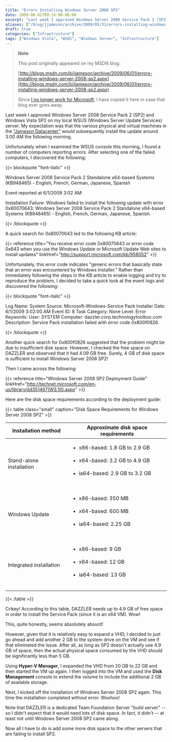 ```yaml
---
title: "Errors Installing Windows Server 2008 SP2"
date: 2009-06-01T09:14:00-06:00
excerpt: "Last week I approved Windows Server 2008 Service Pack 2 (SP2) and Windows Vista SP2 on my local WSUS (Windows Server Update Services) server. My expectation was that the various physical and virtual machines in the \"Jameson Datacenter\" would subsequently..."
aliases: ["/blog/jjameson/archive/2009/05/31/errors-installing-windows-server-2008-sp2.aspx", "/blog/jjameson/archive/2009/06/01/errors-installing-windows-server-2008-sp2.aspx"]
draft: true
categories: ["Infrastructure"]
tags: ["Windows Vista", "WSUS", "Windows Server", "Infrastructure"]
---
```


> **Note**
>
> This post originally appeared on my MSDN blog:
>
> [http://blogs.msdn.com/b/jjameson/archive/2009/06/01/errors-installing-windows-server-2008-sp2.aspx](http://blogs.msdn.com/b/jjameson/archive/2009/06/01/errors-installing-windows-server-2008-sp2.aspx)
>
> Since 			[I no longer work for Microsoft](/blog/jjameson/2011/09/02/last-day-with-microsoft), I have copied it here in case that  			blog ever goes away.

Last week I approved Windows Server 2008 Service Pack 2 (SP2) and Windows  	Vista SP2 on my local WSUS (Windows Server Update Services) server. My expectation  	was that the various physical and virtual machines in the 	["Jameson
Datacenter"](/blog/jjameson/2009/09/14/the-jameson-datacenter) would subsequently install the update around 3:00 AM the following  	morning.

Unfortunately when I examined the WSUS console this morning, I found a number  	of computers reporting errors. After selecting one of the failed computers,  	I discovered the following:

{{< blockquote "font-italic" >}}

Windows Server 2008 Service Pack 2 Standalone x64-based Systems (KB948465)  		- English, French, German, Japanese, Spanish

Event reported at 6/1/2009 3:02 AM:

Installation Failure: Windows failed to install the following update  		with error 0x80070643: Windows Server 2008 Service Pack 2 Standalone x64-based  		Systems (KB948465) - English, French, German, Japanese, Spanish.

{{< /blockquote >}}

A quick search for 0x80070643 led to the following KB article:

{{< reference title="You receive error code 0x80070643 or error code 0x643 when you use the Windows Update or Microsoft Update Web sites to install updates" linkHref="http://support.microsoft.com/kb/958052" >}}

Unfortunately, this error code indicates "generic errors that basically state  	that an error was encountered by Windows Installer." Rather than immediately  	following the steps in the KB article to enable logging and try to reproduce  	the problem, I decided to take a quick look at the event logs and discovered  	the following:

{{< blockquote "font-italic" >}}

Log Name: System
Source: Microsoft-Windows-Service Pack Installer
Date: 6/1/2009 3:02:00 AM
Event ID: 8
Task Category: None
Level: Error
Keywords:
User: SYSTEM
Computer: dazzler.corp.technologytoolbox.com
Description:
Service Pack installation failed with error code 0x800f0826.

{{< /blockquote >}}

Another quick search for 0x800f0826 suggested that the problem might be due  	to insufficient disk space. However, I checked the free space on DAZZLER and  	observed that it had 4.09 GB free. Surely, 4 GB of disk space is sufficient  	to install Windows Server 2008 SP2!

Then I came across the following:

{{< reference title="Windows Server 2008 SP2 Deployment Guide" linkHref="http://technet.microsoft.com/en-us/library/dd351467(WS.10).aspx" >}}

Here are the disk space requirements according to the deployment guide:

{{< table class="small" caption="Disk Space Requirements for Windows Server 2008 SP2" >}}

| Installation method | Approximate disk space requirements |
| --- | --- |
| Stand-alone installation | <ul>				<li>x86-based: 1.8 GB to 2.9 GB</li><br>				<li>x64-based: 3.2 GB to 4.9 GB</li><br>				<li>ia64-based: 2.9 GB to 3.2 GB </li><br>			</ul> |
| Windows Update | <ul>				<li>x86-based: 350 MB</li><br>				<li>x64-based: 600 MB</li><br>				<li>ia64-based: 2.25 GB </li><br>			</ul> |
| Integrated installation | <ul>				<li>x86-based: 9 GB</li><br>				<li>x64-based: 12 GB</li><br>				<li>ia64-based: 13 GB</li><br>			</ul> |

{{< /table >}}

Crikey! According to this table, DAZZLER needs up to 4.9 GB of free space  	in order to install the Service Pack (since it is an x64 VM). Wow!

This, quite honestly, seems absolutely absurd!

However, given that it is relatively easy to expand a VHD, I decided to just  	go ahead and add another 2 GB to the system drive on the VM and see if that  	eliminated the issue. After all, as long as SP2 doesn't actually use 4.9 GB  	of space, then the actual physical space consumed by the VHD should be significantly  	less than 5 GB.

Using **Hyper-V Manager**, I expanded the VHD from 20 GB to  	22 GB and then started the VM up again. I then logged into the VM and used the 	**Disk Management** console to extend the volume to include the  	additional 2 GB of available storage.

Next, I kicked off the installation of Windows Server 2008 SP2 again. This  	time the installation completed without error. Woohoo!

Note that DAZZLER is a dedicated Team Foundation Server "build server" --  	so I didn't expect that it would need lots of disk space. In fact, it didn't  	-- at least not until Windows Server 2008 SP2 came along.

Now all I have to do is add some more disk space to the other servers that  	are failing to install SP2.

